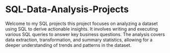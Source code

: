 # SQL-Data-Analysis-Projects
Welcome to my SQL projects this project focuses on analyzing a dataset using SQL to derive actionable insights. It involves writing and executing various SQL queries to answer key business questions. The analysis covers data extraction, transformation, and summary statistics, allowing for a deeper understanding of trends and patterns in the dataset.
